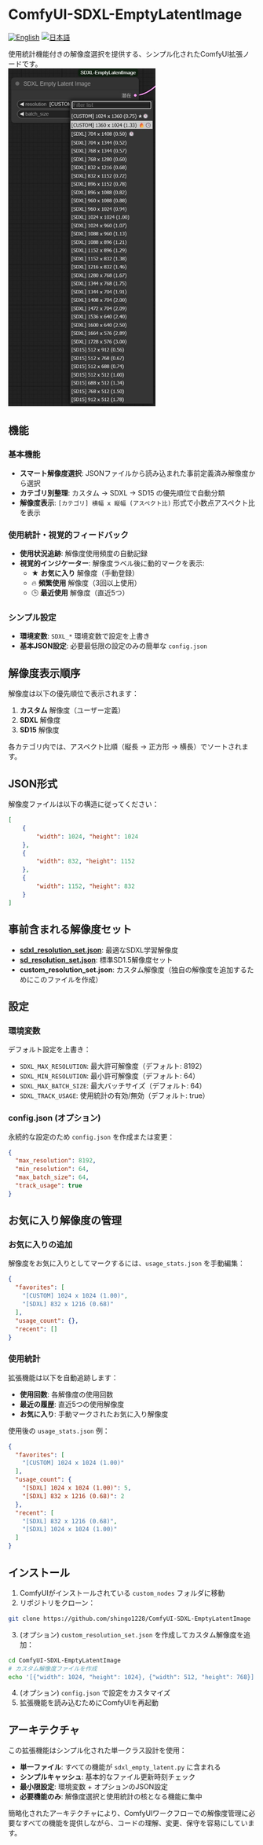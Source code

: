 # ComfyUI-SDXL-EmptyLatentImage

[![English](https://img.shields.io/badge/lang-English-blue.svg)](README.md)
[![日本語](https://img.shields.io/badge/lang-日本語-red.svg)](README.jp.md)

使用統計機能付きの解像度選択を提供する、シンプル化されたComfyUI拡張ノードです。<br>
<img src="misc/ss_resolution_list.jpg" alt="ノード画像" style="width:300px; height:auto;">

## 機能

### 基本機能
- **スマート解像度選択**: JSONファイルから読み込まれた事前定義済み解像度から選択
- **カテゴリ別整理**: カスタム → SDXL → SD15 の優先順位で自動分類
- **解像度表示**: `[カテゴリ] 横幅 x 縦幅 (アスペクト比)` 形式で小数点アスペクト比を表示

### 使用統計・視覚的フィードバック
- **使用状況追跡**: 解像度使用頻度の自動記録
- **視覚的インジケーター**: 解像度ラベル後に動的マークを表示:
  - ★ **お気に入り** 解像度（手動登録）
  - 🔥 **頻繁使用** 解像度（3回以上使用）
  - 🕒 **最近使用** 解像度（直近5つ）

### シンプル設定
- **環境変数**: `SDXL_*` 環境変数で設定を上書き
- **基本JSON設定**: 必要最低限の設定のみの簡単な `config.json`

## 解像度表示順序

解像度は以下の優先順位で表示されます：
1. **カスタム** 解像度（ユーザー定義）
2. **SDXL** 解像度
3. **SD15** 解像度

各カテゴリ内では、アスペクト比順（縦長 → 正方形 → 横長）でソートされます。

## JSON形式

解像度ファイルは以下の構造に従ってください：
```json
[
    {
        "width": 1024, "height": 1024
    },
    {
        "width": 832, "height": 1152
    },
    {
        "width": 1152, "height": 832
    }
]
```

## 事前含まれる解像度セット
- **[sdxl_resolution_set.json](sdxl_resolution_set.json)**: 最適なSDXL学習解像度
- **[sd_resolution_set.json](sd_resolution_set.json)**: 標準SD1.5解像度セット
- **custom_resolution_set.json**: カスタム解像度（独自の解像度を追加するためにこのファイルを作成）

## 設定

### 環境変数
デフォルト設定を上書き：
- `SDXL_MAX_RESOLUTION`: 最大許可解像度（デフォルト: 8192）
- `SDXL_MIN_RESOLUTION`: 最小許可解像度（デフォルト: 64）
- `SDXL_MAX_BATCH_SIZE`: 最大バッチサイズ（デフォルト: 64）
- `SDXL_TRACK_USAGE`: 使用統計の有効/無効（デフォルト: true）

### config.json (オプション)
永続的な設定のため `config.json` を作成または変更：
```json
{
  "max_resolution": 8192,
  "min_resolution": 64,
  "max_batch_size": 64,
  "track_usage": true
}
```

## お気に入り解像度の管理

### お気に入りの追加
解像度をお気に入りとしてマークするには、`usage_stats.json` を手動編集：

```json
{
  "favorites": [
    "[CUSTOM] 1024 x 1024 (1.00)",
    "[SDXL] 832 x 1216 (0.68)"
  ],
  "usage_count": {},
  "recent": []
}
```

### 使用統計
拡張機能は以下を自動追跡します：
- **使用回数**: 各解像度の使用回数
- **最近の履歴**: 直近5つの使用解像度
- **お気に入り**: 手動マークされたお気に入り解像度

使用後の `usage_stats.json` 例：
```json
{
  "favorites": [
    "[CUSTOM] 1024 x 1024 (1.00)"
  ],
  "usage_count": {
    "[SDXL] 1024 x 1024 (1.00)": 5,
    "[SDXL] 832 x 1216 (0.68)": 2
  },
  "recent": [
    "[SDXL] 832 x 1216 (0.68)",
    "[SDXL] 1024 x 1024 (1.00)"
  ]
}
```

## インストール

1. ComfyUIがインストールされている `custom_nodes` フォルダに移動
2. リポジトリをクローン：
```bash
git clone https://github.com/shingo1228/ComfyUI-SDXL-EmptyLatentImage
```
3. (オプション) `custom_resolution_set.json` を作成してカスタム解像度を追加：
```bash
cd ComfyUI-SDXL-EmptyLatentImage
# カスタム解像度ファイルを作成
echo '[{"width": 1024, "height": 1024}, {"width": 512, "height": 768}]' > custom_resolution_set.json
```
4. (オプション) `config.json` で設定をカスタマイズ
5. 拡張機能を読み込むためにComfyUIを再起動

## アーキテクチャ

この拡張機能はシンプル化された単一クラス設計を使用：
- **単一ファイル**: すべての機能が `sdxl_empty_latent.py` に含まれる
- **シンプルキャッシュ**: 基本的なファイル更新時刻チェック
- **最小限設定**: 環境変数 + オプションのJSON設定
- **必要機能のみ**: 解像度選択と使用統計の核となる機能に集中

簡略化されたアーキテクチャにより、ComfyUIワークフローでの解像度管理に必要なすべての機能を提供しながら、コードの理解、変更、保守を容易にしています。